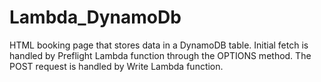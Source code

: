 # Lambda_DynamoDb
HTML booking page that stores data in a DynamoDB table. Initial fetch is handled by Preflight Lambda function through the OPTIONS method. The POST request is handled by Write Lambda function.
